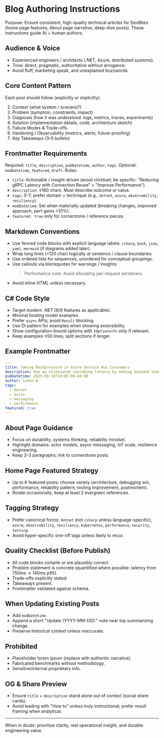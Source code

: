 # Blog Authoring Instructions

Purpose: Ensure consistent, high-quality technical articles for DevBites (home page features, About page narrative, deep-dive posts). These instructions guide AI + human authors.

## Audience & Voice
- Experienced engineers / architects (.NET, Azure, distributed systems).
- Tone: direct, pragmatic, authoritative without arrogance.
- Avoid fluff, marketing speak, and unexplained buzzwords.

## Core Content Pattern
Each post should follow (explicitly or implicitly):
1. Context (what system / scenario?)
2. Problem (symptom, constraints, impact)
3. Diagnosis (how it was understood: logs, metrics, traces, experiments)
4. Solution (implementation details, code, architecture sketch)
5. Failure Modes & Trade-offs
6. Hardening / Observability (metrics, alerts, future-proofing)
7. Key Takeaways (3–5 bullets)

## Frontmatter Requirements
Required: `title`, `description`, `pubDatetime`, `author`, `tags`.
Optional: `modDatetime`, `featured`, `draft`.
Rules:
- `title`: Actionable / insight-driven (avoid clickbait; be specific: "Reducing gRPC Latency with Connection Reuse" > "Improve Performance").
- `description`: ≤160 chars. Must describe outcome or value.
- `tags`: 3–7; prefer domain + technique (e.g., `dotnet`, `azure`, `observability`, `resiliency`).
- `modDatetime`: Set when materially updated (breaking changes, improved approach, perf gains >10%).
- `featured: true` only for cornerstone / reference pieces.

## Markdown Conventions
- Use fenced code blocks with explicit language labels: `csharp`, `bash`, `json`, `yaml`, `mermaid` (if diagrams added later).
- Wrap long lines (>120 char) logically at sentence / clause boundaries.
- Use ordered lists for sequences, unordered for conceptual groupings.
- Use callouts via blockquotes for warnings / insights:
  > Performance note: Avoid allocating per-request serializers.
- Avoid inline HTML unless necessary.

## C# Code Style
- Target modern .NET (8/9 features as applicable).
- Minimal hosting model examples.
- Prefer `async` APIs; avoid `Result` blocking.
- Use DI pattern for examples when showing extensibility.
- Show configuration-bound options with `IOptions<T>` only if relevant.
- Keep examples ≤50 lines; split sections if longer.

## Example Frontmatter
```yaml
---
title: Taming Backpressure in Azure Service Bus Consumers
description: How we eliminated cascading latency by adding bounded channels and adaptive prefetch in .NET.
pubDatetime: 2025-09-18T10:05:00-04:00
author: Simon B.
tags:
  - dotnet
  - azure
  - messaging
  - performance
featured: true
---
```

## About Page Guidance
- Focus on durability, systems thinking, reliability mindset.
- Highlight domains: actor models, async messaging, IoT scale, resilience engineering.
- Keep 2–3 paragraphs; link to cornerstone posts.

## Home Page Featured Strategy
- Up to 6 featured posts: choose variety (architecture, debugging win, performance, reliability pattern, tooling improvement, postmortem).
- Rotate occasionally; keep at least 2 evergreen references.

## Tagging Strategy
- Prefer canonical forms: `dotnet` (not `csharp` unless language-specific), `azure`, `observability`, `resiliency`, `kubernetes`, `performance`, `security`, `testing`.
- Avoid hyper-specific one-off tags unless likely to recur.

## Quality Checklist (Before Publish)
- All code blocks compile or are plausibly correct.
- Problem statement is concrete (quantified where possible: latency from 750ms → 140ms p95).
- Trade-offs explicitly stated.
- Takeaways present.
- Frontmatter validated against schema.

## When Updating Existing Posts
- Add `modDatetime`.
- Append a short "Update (YYYY-MM-DD):" note near top summarizing change.
- Preserve historical context unless inaccurate.

## Prohibited
- Placeholder lorem ipsum (replace with authentic narrative).
- Fabricated benchmarks without methodology.
- Sensitive/internal proprietary info.

## OG & Share Preview
- Ensure `title` + `description` stand alone out of context (social share cards).
- Avoid leading with "How to" unless truly instructional; prefer result framing when analytical.

---
When in doubt: prioritize clarity, real operational insight, and durable engineering value.
